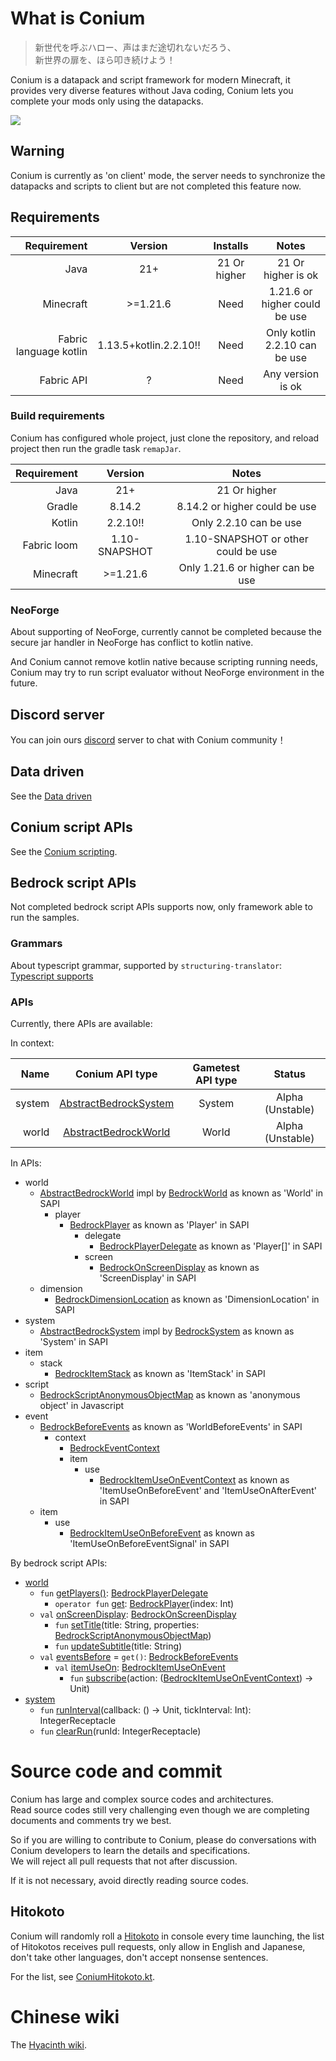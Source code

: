 # What is Conium

> 新世代を呼ぶハロー、声はまだ途切れないだろう、 \
> 新世界の扉を、ほら叩き続けよう！

Conium is a datapack and script framework for modern Minecraft, it provides very diverse features without Java coding, Conium lets you complete your mods only using the datapacks.

![](https://count.getloli.com/@@cao-awa.conium?name=%40cao-awa.conium&padding=7&offset=0&align=top&scale=1&pixelated=1&darkmode=auto)

## Warning

Conium is currently as 'on client' mode, the server needs to synchronize the datapacks and scripts to client but are not completed this feature now.

## Requirements

|            Requirement |        Version         |   Installs   |             Notes             |
|-----------------------:|:----------------------:|:------------:|:-----------------------------:|
|                   Java |          21+           | 21 Or higher |      21 Or higher is ok       |
|              Minecraft |        >=1.21.6        |     Need     | 1.21.6 or higher could be use |
| Fabric language kotlin | 1.13.5+kotlin.2.2.10!! |     Need     | Only kotlin 2.2.10 can be use |
|             Fabric API |           ?            |     Need     |       Any version is ok       |

### Build requirements

Conium has configured whole project, just clone the repository, and reload project then run the gradle task ```remapJar```.

| Requirement |    Version    |                Notes                |
|------------:|:-------------:|:-----------------------------------:|
|        Java |      21+      |            21 Or higher             |
|      Gradle |    8.14.2     |    8.14.2 or higher could be use    |
|      Kotlin |   2.2.10!!    |       Only 2.2.10 can be use        |
| Fabric loom | 1.10-SNAPSHOT | 1.10-SNAPSHOT or other could be use |
|   Minecraft |   \>=1.21.6   |  Only 1.21.6 or higher can be use   |

### NeoForge

About supporting of NeoForge, currently cannot be completed because the secure jar handler in NeoForge has conflict to kotlin native.

And Conium cannot remove kotlin native because scripting running needs, Conium may try to run script evaluator without NeoForge environment in the future.

## Discord server

You can join ours [discord](https://discord.com/invite/BUY2xQr37N) server to chat with Conium community！

## Data driven

See the [Data driven](./document/data-driven/README.md)

## Conium script APIs

See the [Conium scripting](./document/script/kotlin/README.md).

## Bedrock script APIs

Not completed bedrock script APIs supports now, only framework able to run the samples.

### Grammars

About typescript grammar, supported by ```structuring-translator```: [Typescript supports](https://github.com/cao-awa/structuring-translator/tree/main/doc/typescript)

### APIs

Currently, there APIs are available:

In context:

|   Name |                                                   Conium API type                                                   | Gametest API type |      Status      |
|-------:|:-------------------------------------------------------------------------------------------------------------------:|:-----------------:|:----------------:|
| system | [AbstractBedrockSystem](./common/src/main/kotlin/com/github/cao/awa/conium/bedrock/system/AbstractBedrockSystem.kt) |      System       | Alpha (Unstable) |
|  world |  [AbstractBedrockWorld](./common/src/main/kotlin/com/github/cao/awa/conium/bedrock/world/AbstractBedrockWorld.kt)   |       World       | Alpha (Unstable) |

In APIs:

+ world
    + [AbstractBedrockWorld](./common/src/main/kotlin/com/github/cao/awa/conium/bedrock/world/AbstractBedrockWorld.kt) impl by [BedrockWorld](./common/src/main/kotlin/com/github/cao/awa/conium/bedrock/world/BedrockWorld.kt) as known as 'World' in SAPI
        + player
            + [BedrockPlayer](./common/src/main/kotlin/com/github/cao/awa/conium/bedrock/world/player/BedrockPlayer.kt) as known as 'Player' in SAPI
                + delegate
                    + [BedrockPlayerDelegate](./common/src/main/kotlin/com/github/cao/awa/conium/bedrock/world/player/delegate/BedrockPlayerDelegate.kt) as known as 'Player[]' in SAPI
                + screen
                    + [BedrockOnScreenDisplay](./common/src/main/kotlin/com/github/cao/awa/conium/bedrock/world/player/screen/BedrockOnScreenDisplay.kt) as known as 'ScreenDisplay' in SAPI
    + dimension
        + [BedrockDimensionLocation](./common/src/main/kotlin/com/github/cao/awa/conium/bedrock/world/dimension/BedrockDimensionLocation.kt) as known as 'DimensionLocation' in SAPI
+ system
    + [AbstractBedrockSystem](./common/src/main/kotlin/com/github/cao/awa/conium/bedrock/system/AbstractBedrockSystem.kt) impl by [BedrockSystem](./common/src/main/kotlin/com/github/cao/awa/conium/bedrock/system/BedrockSystem.kt) as known as 'System' in SAPI
+ item
    + stack
        + [BedrockItemStack](./common/src/main/kotlin/com/github/cao/awa/conium/bedrock/item/stack/BedrockItemStack.kt) as known as 'ItemStack' in SAPI
+ script
    + [BedrockScriptAnonymousObjectMap](./common/src/main/kotlin/com/github/cao/awa/conium/bedrock/item/stack/BedrockItemStack.kt) as known as 'anonymous object' in Javascript
+ event
    + [BedrockBeforeEvents](./common/src/main/kotlin/com/github/cao/awa/conium/bedrock/event/BedrockBeforeEvents.kt) as known as 'WorldBeforeEvents' in SAPI
        + context
            + [BedrockEventContext](./common/src/main/kotlin/com/github/cao/awa/conium/bedrock/event/context/BedrockEventContext.kt)
            + item
                + use
                    + [BedrockItemUseOnEventContext](./common/src/main/kotlin/com/github/cao/awa/conium/bedrock/event/context/item/use/BedrockItemUseOnEventContext.kt) as known as 'ItemUseOnBeforeEvent' and 'ItemUseOnAfterEvent' in SAPI
    + item
        + use
            + [BedrockItemUseOnBeforeEvent](./common/src/main/kotlin/com/github/cao/awa/conium/bedrock/event/before/item/use/on/BedrockItemUseOnBeforeEvent.kt) as known as 'ItemUseOnBeforeEventSignal' in SAPI

By bedrock script APIs:

+ [world](./common/src/main/kotlin/com/github/cao/awa/conium/bedrock/world/AbstractBedrockWorld.kt)
    + ```fun``` [getPlayers()](./common/src/main/kotlin/com/github/cao/awa/conium/bedrock/world/AbstractBedrockWorld.kt): [BedrockPlayerDelegate](./common/src/main/kotlin/com/github/cao/awa/conium/bedrock/world/player/delegate/BedrockPlayerDelegate.kt)
        + ```operator fun``` [get](./common/src/main/kotlin/com/github/cao/awa/conium/bedrock/world/player/delegate/BedrockPlayerDelegate.kt): [BedrockPlayer](./common/src/main/kotlin/com/github/cao/awa/conium/bedrock/world/player/BedrockPlayer.kt)(index: Int)
    + ```val``` [onScreenDisplay](./common/src/main/kotlin/com/github/cao/awa/conium/bedrock/world/player/delegate/BedrockPlayerDelegate.kt): [BedrockOnScreenDisplay](./common/src/main/kotlin/com/github/cao/awa/conium/bedrock/world/player/screen/BedrockOnScreenDisplay.kt)
        + ```fun``` [setTitle](./common/src/main/kotlin/com/github/cao/awa/conium/bedrock/world/player/screen/BedrockOnScreenDisplay.kt)(title: String, properties: [BedrockScriptAnonymousObjectMap](./common/src/main/kotlin/com/github/cao/awa/conium/bedrock/script/BedrockScriptAnonymousObjectMap.kt))
        + ```fun``` [updateSubtitle](./common/src/main/kotlin/com/github/cao/awa/conium/bedrock/world/player/screen/BedrockOnScreenDisplay.kt)(title: String)
    + ```val``` [eventsBefore](./common/src/main/kotlin/com/github/cao/awa/conium/bedrock/world/AbstractBedrockWorld.kt) = ```get()```: [BedrockBeforeEvents](./common/src/main/kotlin/com/github/cao/awa/conium/bedrock/event/BedrockBeforeEvents.kt)
        + ```val``` [itemUseOn](./common/src/main/kotlin/com/github/cao/awa/conium/bedrock/event/BedrockBeforeEvents.kt): [BedrockItemUseOnEvent](./common/src/main/kotlin/com/github/cao/awa/conium/bedrock/event/item/use/BedrockItemUseOnBeforeEvent.kt)
            + ```fun``` [subscribe](./common/src/main/kotlin/com/github/cao/awa/conium/bedrock/event/item/use/BedrockItemUseOnBeforeEvent.kt)(action: ([BedrockItemUseOnEventContext](./common/src/main/kotlin/com/github/cao/awa/conium/bedrock/event/context/item/use/BedrockItemUseOnEventContext.kt)) ->
              Unit)
+ [system](./common/src/main/kotlin/com/github/cao/awa/conium/bedrock/system/AbstractBedrockSystem.kt)
    + ```fun``` [runInterval](./common/src/main/kotlin/com/github/cao/awa/conium/bedrock/system/AbstractBedrockSystem.kt)(callback: () -> Unit, tickInterval: Int): IntegerReceptacle
    + ```fun``` [clearRun](./common/src/main/kotlin/com/github/cao/awa/conium/bedrock/system/AbstractBedrockSystem.kt)(runId: IntegerReceptacle)

# Source code and commit

Conium has large and complex source codes and architectures.\
Read source codes still very challenging even though we are completing documents and comments try we best.

So if you are willing to contribute to Conium, please do conversations with Conium developers to learn the details and specifications.\
We will reject all pull requests that not after discussion.

If it is not necessary, avoid directly reading source codes.

## Hitokoto

Conium will randomly roll a [Hitokoto](https://en.wiktionary.org/wiki/%E4%B8%80%E8%A8%80#Japanese) in console every time launching, the list of Hitokotos receives pull requests, only allow in English and Japanese, don't take other languages, don't accept nonsense sentences.

For the list, see [ConiumHitokoto.kt](/common/src/main/kotlin/com/github/cao/awa/conium/hitokoto/ConiumHitokoto.kt).

# Chinese wiki

The [Hyacinth wiki](https://www.hyacinthwiki.com/index.php?title=Conium_(模组)).
